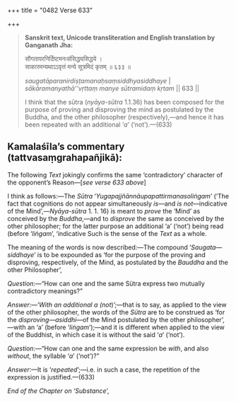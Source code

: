 +++
title = "0482 Verse 633"

+++
> **Sanskrit text, Unicode transliteration and English translation by Ganganath Jha:** 
>
> सौगतापरनिर्दिष्टमनःसंसिद्ध्यसिद्धये ।  
> साकारमन्यथाऽऽवृत्तं मन्ये सूत्रमिदं कृतम् ॥ ६३३ ॥ 
>
> *saugatāparanirdiṣṭamanaḥsaṃsiddhyasiddhaye* \|  
> *sākāramanyathā''vṛttaṃ manye sūtramidaṃ kṛtam* \|\| 633 \|\| 
>
> I think that the sūtra (*nyāya-sūtra* 1.1.36) has been composed for the purpose of proving and disproving the mind as postulated by the Buddha, and the other philosopher (respectively),—and hence it has been repeated with an additional ‘*a*’ (‘not’).—(633)



## Kamalaśīla’s commentary (tattvasaṃgrahapañjikā):

The following *Text* jokingly confirms the same ‘contradictory’ character of the opponent’s Reason—[*see verse 633 above*]

I think as follows:—The *Sūtra* ‘*Yugapajjñānnāupapattirmanasoliṅgam*’ (‘The fact that cognitions do not appear simultaneously *is*—and *is not*—indicative of the Mind’,—*Nyāya-sūtra* 1. 1. 16) is meant to *prove* the ‘Mind’ as conceived by the *Buddha*,—and to *disprove* the same as conceived by the other philosopher; for the latter purpose an additional ‘a’ (‘not’) being read (before ‘*liṅgam*’, ‘indicative Such is the sense of the *Text* as a whole.

The meaning of the words is now described:—The compound ‘*Saugata*—*siddhaye*’ is to be expounded as ‘for the purpose of the proving and disproving, respectively, of the Mind, as postulated by the *Bauddha* and the other Philosopher’,

*Question*:—“How can one and the same Sütra express two mutually contradictory meanings?”

*Answer*:—‘*With an additional a (not*)’;—that is to say, as applied to the view of the other philosopher, the words of the *Sütra* are to be construed as ‘for the *disproving*—*asiddhi*—of the Mind postulated by the other philosopher’,—with an ‘a’ (before ‘*liṅgam*’);—and it is different when applied to the view of the Buddhist, in which case it is without the said ‘*a*’ (‘not’).

*Question*:—“How can one and the same expression be *with*, and also *without*, the syllable ‘*a*’ (‘not’)?”

*Answer*:—It is ‘*repeated*’;—i.e. in such a case, the repetition of the expression is justified.—(633)

*End of the Chapter on* ‘*Substance*’,


